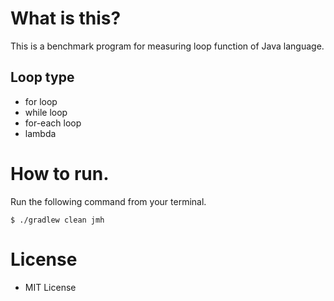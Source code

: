 # What is this?
This is a benchmark program for measuring loop function of Java language.

## Loop type
* for loop
* while loop
* for-each loop
* lambda

# How to run.
Run the following command from your terminal.

```
$ ./gradlew clean jmh
```

# License
* MIT License
